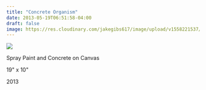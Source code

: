```yaml
---
title: "Concrete Organism"
date: 2013-05-19T06:51:58-04:00
draft: false
image: https://res.cloudinary.com/jakegibs617/image/upload/v1558221537/Concrete-organism.png
---
```

<a href="{{< param image >}}" data-lightbox="image-1" data-title="Concrete Organism"><img src="{{< param image >}}"/></a>

<div class="container">
	<div class="specs">
		<p>Spray Paint and Concrete on Canvas</p>
		<p>19" x 10"</p>
		<p>2013</p>
	</div>

</div>

